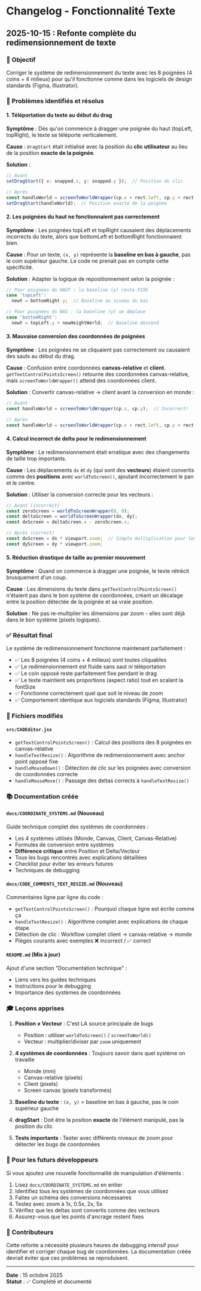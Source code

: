# Changelog - Fonctionnalité Texte

## 2025-10-15 : Refonte complète du redimensionnement de texte

### 🎯 Objectif
Corriger le système de redimensionnement du texte avec les 8 poignées (4 coins + 4 milieux) pour qu'il fonctionne comme dans les logiciels de design standards (Figma, Illustrator).

### 🐛 Problèmes identifiés et résolus

#### 1. **Téléportation du texte au début du drag**
**Symptôme** : Dès qu'on commence à dragger une poignée du haut (topLeft, topRight), le texte se téléporte verticalement.

**Cause** : `dragStart` était initialisé avec la position du **clic utilisateur** au lieu de la position **exacte de la poignée**.

**Solution** : 
```javascript
// Avant
setDragStart({ x: snapped.x, y: snapped.y });  // Position du clic

// Après
const handleWorld = screenToWorldWrapper(cp.x + rect.left, cp.y + rect.top);
setDragStart(handleWorld);  // Position exacte de la poignée
```

#### 2. **Les poignées du haut ne fonctionnaient pas correctement**
**Symptôme** : Les poignées topLeft et topRight causaient des déplacements incorrects du texte, alors que bottomLeft et bottomRight fonctionnaient bien.

**Cause** : Pour un texte, `(x, y)` représente la **baseline en bas à gauche**, pas le coin supérieur gauche. Le code ne prenait pas en compte cette spécificité.

**Solution** : Adapter la logique de repositionnement selon la poignée :
```javascript
// Pour poignées du HAUT : la baseline (y) reste FIXE
case 'topLeft':
  newY = bottomRight.y;  // Baseline au niveau du bas

// Pour poignées du BAS : la baseline (y) se déplace
case 'bottomRight':
  newY = topLeft.y + newHeightWorld;  // Baseline descend
```

#### 3. **Mauvaise conversion des coordonnées de poignées**
**Symptôme** : Les poignées ne se cliquaient pas correctement ou causaient des sauts au début du drag.

**Cause** : Confusion entre coordonnées **canvas-relative** et **client**. `getTextControlPointsScreen()` retourne des coordonnées canvas-relative, mais `screenToWorldWrapper()` attend des coordonnées client.

**Solution** : Convertir canvas-relative → client avant la conversion en monde :
```javascript
// Avant
const handleWorld = screenToWorldWrapper(cp.x, cp.y);  // Incorrect!

// Après
const handleWorld = screenToWorldWrapper(cp.x + rect.left, cp.y + rect.top);  // Correct!
```

#### 4. **Calcul incorrect de delta pour le redimensionnement**
**Symptôme** : Le redimensionnement était erratique avec des changements de taille trop importants.

**Cause** : Les déplacements `dx` et `dy` (qui sont des **vecteurs**) étaient convertis comme des **positions** avec `worldToScreen()`, ajoutant incorrectement le pan et le centre.

**Solution** : Utiliser la conversion correcte pour les vecteurs :
```javascript
// Avant (incorrect)
const zeroScreen = worldToScreenWrapper(0, 0);
const deltaScreen = worldToScreenWrapper(dx, dy);
const dxScreen = deltaScreen.x - zeroScreen.x;

// Après (correct)
const dxScreen = dx * viewport.zoom;  // Simple multiplication pour les vecteurs
const dyScreen = dy * viewport.zoom;
```

#### 5. **Réduction drastique de taille au premier mouvement**
**Symptôme** : Quand on commence à dragger une poignée, le texte rétrécit brusquement d'un coup.

**Cause** : Les dimensions du texte dans `getTextControlPointsScreen()` n'étaient pas dans le bon système de coordonnées, créant un décalage entre la position détectée de la poignée et sa vraie position.

**Solution** : Ne pas re-multiplier les dimensions par zoom - elles sont déjà dans le bon système (pixels logiques).

### ✅ Résultat final

Le système de redimensionnement fonctionne maintenant parfaitement :
- ✅ Les 8 poignées (4 coins + 4 milieux) sont toutes cliquables
- ✅ Le redimensionnement est fluide sans saut ni téléportation
- ✅ Le coin opposé reste parfaitement fixe pendant le drag
- ✅ Le texte maintient ses proportions (aspect ratio) tout en scalant la fontSize
- ✅ Fonctionne correctement quel que soit le niveau de zoom
- ✅ Comportement identique aux logiciels standards (Figma, Illustrator)

### 📝 Fichiers modifiés

#### `src/CADEditor.jsx`
- `getTextControlPointsScreen()` : Calcul des positions des 8 poignées en canvas-relative
- `handleTextResize()` : Algorithme de redimensionnement avec anchor point opposé fixe
- `handleMouseDown()` : Détection de clic sur les poignées avec conversion de coordonnées correcte
- `handleMouseMove()` : Passage des deltas corrects à `handleTextResize()`

### 📚 Documentation créée

#### `docs/COORDINATE_SYSTEMS.md` (Nouveau)
Guide technique complet des systèmes de coordonnées :
- Les 4 systèmes utilisés (Monde, Canvas, Client, Canvas-Relative)
- Formules de conversion entre systèmes
- **Différence critique** entre Position et Delta/Vecteur
- Tous les bugs rencontrés avec explications détaillées
- Checklist pour éviter les erreurs futures
- Techniques de debugging

#### `docs/CODE_COMMENTS_TEXT_RESIZE.md` (Nouveau)
Commentaires ligne par ligne du code :
- `getTextControlPointsScreen()` : Pourquoi chaque ligne est écrite comme ça
- `handleTextResize()` : Algorithme complet avec explications de chaque étape
- Détection de clic : Workflow complet client → canvas-relative → monde
- Pièges courants avec exemples ❌ incorrect / ✅ correct

#### `README.md` (Mis à jour)
Ajout d'une section "Documentation technique" :
- Liens vers les guides techniques
- Instructions pour le debugging
- Importance des systèmes de coordonnées

### 🎓 Leçons apprises

1. **Position ≠ Vecteur** : C'est LA source principale de bugs
   - Position : utiliser `worldToScreen()` / `screenToWorld()`
   - Vecteur : multiplier/diviser par `zoom` uniquement

2. **4 systèmes de coordonnées** : Toujours savoir dans quel système on travaille
   - Monde (mm)
   - Canvas-relative (pixels)
   - Client (pixels)
   - Screen canvas (pixels transformés)

3. **Baseline du texte** : `(x, y)` = baseline en bas à gauche, pas le coin supérieur gauche

4. **dragStart** : Doit être la position **exacte** de l'élément manipulé, pas la position du clic

5. **Tests importants** : Tester avec différents niveaux de zoom pour détecter les bugs de coordonnées

### 🔧 Pour les futurs développeurs

Si vous ajoutez une nouvelle fonctionnalité de manipulation d'éléments :
1. Lisez `docs/COORDINATE_SYSTEMS.md` en entier
2. Identifiez tous les systèmes de coordonnées que vous utilisez
3. Faites un schéma des conversions nécessaires
4. Testez avec zoom à 1x, 0.5x, 2x, 5x
5. Vérifiez que les deltas sont convertis comme des vecteurs
6. Assurez-vous que les points d'ancrage restent fixes

### 👥 Contributeurs

Cette refonte a nécessité plusieurs heures de debugging intensif pour identifier et corriger chaque bug de coordonnées. La documentation créée devrait éviter que ces problèmes se reproduisent.

---

**Date** : 15 octobre 2025  
**Statut** : ✅ Complété et documenté


